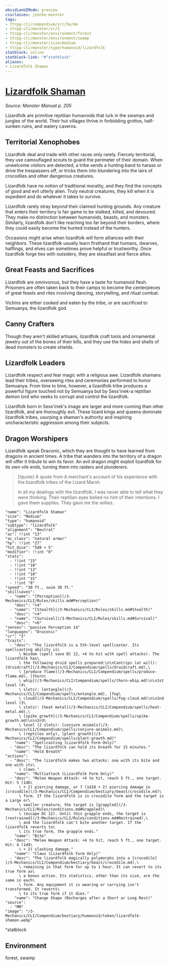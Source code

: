 ```yaml
---
obsidianUIMode: preview
cssclasses: json5e-monster
tags:
- ttrpg-cli/compendium/src/5e/mm
- ttrpg-cli/monster/cr/2
- ttrpg-cli/monster/environment/forest
- ttrpg-cli/monster/environment/swamp
- ttrpg-cli/monster/size/medium
- ttrpg-cli/monster/type/humanoid/lizardfolk
statblock: inline
statblock-link: "#^statblock"
aliases:
- Lizardfolk Shaman
---
```

# [Lizardfolk Shaman](3-Mechanics\CLI\Compendium\bestiary\humanoid/lizardfolk-shaman.md)
*Source: Monster Manual p. 205*  

Lizardfolk are primitive reptilian humanoids that lurk in the swamps and jungles of the world. Their hut villages thrive in forbidding grottos, half-sunken ruins, and watery caverns.

## Territorial Xenophobes

Lizardfolk deal and trade with other races only rarely. Fiercely territorial, they use camouflaged scouts to guard the perimeter of their domain. When unwelcome visitors are detected, a tribe sends a hunting band to harass or drive the trespassers off, or tricks them into blundering into the lairs of crocodiles and other dangerous creatures.

Lizardfolk have no notion of traditional morality, and they find the concepts of good and evil utterly alien. Truly neutral creatures, they kill when it is expedient and do whatever it takes to survive.

Lizardfolk rarely stray beyond their claimed hunting grounds. Any creature that enters their territory is fair game to be stalked, killed, and devoured. They make no distinction between humanoids, beasts, and monsters. Similarly, lizardfolk don't like reaching too far beyond their borders, where they could easily become the hunted instead of the hunters.

Occasions might arise when lizardfolk will form alliances with their neighbors. These lizardfolk usually learn firsthand that humans, dwarves, halflings, and elves can sometimes prove helpful or trustworthy. Once lizardfolk forge ties with outsiders, they are steadfast and fierce allies.

## Great Feasts and Sacrifices

Lizardfolk are omnivorous, but they have a taste for humanoid flesh. Prisoners are often taken back to their camps to become the centerpieces of great feasts and rites involving dancing, storytelling, and ritual combat.

Victims are either cooked and eaten by the tribe, or are sacrificed to Semuanya, the lizardfolk god.

## Canny Crafters

Though they aren't skilled artisans, lizardfolk craft tools and ornamental jewelry out of the bones of their kills, and they use the hides and shells of dead monsters to create shields.

## Lizardfolk Leaders

Lizardfolk respect and fear magic with a religious awe. Lizardfolk shamans lead their tribes, overseeing rites and ceremonies performed to honor Semuanya. From time to time, however, a lizardfolk tribe produces a powerful figure touched not by Semuanya but by Sess'inek-a reptilian demon lord who seeks to corrupt and control the lizardfolk.

Lizardfolk born in Sess'inek's image are larger and more cunning than other lizardfolk, and are thoroughly evil. These lizard kings and queens dominate lizardfolk tribes, usurping a shaman's authority and inspiring uncharacteristic aggression among their subjects.

## Dragon Worshipers

Lizardfolk speak Draconic, which they are thought to have learned from dragons in ancient times. A tribe that wanders into the territory of a dragon will offer it tribute to win its favor. An evil dragon might exploit lizardfolk for its own vile ends, turning them into raiders and plunderers.

> [!quote] A quote from A merchant's account of his experience with the lizardfolk tribes of the Lizard Marsh  
> 
> In all my dealings with the lizardfolk, I was never able to tell what they were thinking. Their reptilian eyes belied no hint of their intentions. I gave them supplies. They gave me the willies.


```statblock
"name": "Lizardfolk Shaman"
"size": "Medium"
"type": "humanoid"
"subtype": "lizardfolk"
"alignment": "Neutral"
"ac": !!int "13"
"ac_class": "natural armor"
"hp": !!int "27"
"hit_dice": "5d8 + 5"
"modifier": !!int "0"
"stats":
  - !!int "15"
  - !!int "10"
  - !!int "13"
  - !!int "10"
  - !!int "15"
  - !!int "8"
"speed": "30 ft., swim 30 ft."
"skillsaves":
  - "name": "[Perception](/3-Mechanics/CLI/Rules/skills.md#Perception)"
    "desc": "+4"
  - "name": "[Stealth](/3-Mechanics/CLI/Rules/skills.md#Stealth)"
    "desc": "+4"
  - "name": "[Survival](/3-Mechanics/CLI/Rules/skills.md#Survival)"
    "desc": "+6"
"senses": "passive Perception 14"
"languages": "Draconic"
"cr": "2"
"traits":
  - "desc": "The lizardfolk is a 5th-level spellcaster. Its spellcasting ability is\
      \ Wisdom (spell save DC 12, +4 to hit with spell attacks). The lizardfolk has\
      \ the following druid spells prepared:\n\nCantrips (at will): [druidcraft](/3-Mechanics/CLI/Compendium/spells/druidcraft.md),\
      \ [produce flame](/3-Mechanics/CLI/Compendium/spells/produce-flame.md), [thorn\
      \ whip](/3-Mechanics/CLI/Compendium/spells/thorn-whip.md)\n\n1st level (4\
      \ slots): [entangle](/3-Mechanics/CLI/Compendium/spells/entangle.md), [fog\
      \ cloud](/3-Mechanics/CLI/Compendium/spells/fog-cloud.md)\n\n2nd level (3\
      \ slots): [heat metal](/3-Mechanics/CLI/Compendium/spells/heat-metal.md),\
      \ [spike growth](/3-Mechanics/CLI/Compendium/spells/spike-growth.md)\n\n3rd\
      \ level (2 slots): [conjure animals](/3-Mechanics/CLI/Compendium/spells/conjure-animals.md)\
      \ (reptiles only), [plant growth](/3-Mechanics/CLI/Compendium/spells/plant-growth.md)"
    "name": "Spellcasting (Lizardfolk Form Only)"
  - "desc": "The lizardfolk can hold its breath for 15 minutes."
    "name": "Hold Breath"
"actions":
  - "desc": "The lizardfolk makes two attacks: one with its bite and one with its\
      \ claws."
    "name": "Multiattack (Lizardfolk Form Only)"
  - "desc": "Melee Weapon Attack: +4 to hit, reach 5 ft., one target. Hit: 5 (1d6\
      \ + 2) piercing damage, or 7 (1d10 + 2) piercing damage in [crocodile](/3-Mechanics/CLI/Compendium/bestiary/beast/crocodile.md)\
      \ form. If the lizardfolk is in crocodile form and the target is a Large or\
      \ smaller creature, the target is [grappled](/3-Mechanics/CLI/Rules/conditions.md#Grappled)\
      \ (escape DC 12). Until this grapple ends, the target is [restrained](/3-Mechanics/CLI/Rules/conditions.md#Restrained),\
      \ and the lizardfolk can't bite another target. If the lizardfolk reverts to\
      \ its true form, the grapple ends."
    "name": "Bite"
  - "desc": "Melee Weapon Attack: +4 to hit, reach 5 ft., one target. Hit: 4 (1d4\
      \ + 2) slashing damage."
    "name": "Claws (Lizardfolk Form Only)"
  - "desc": "The lizardfolk magically polymorphs into a [crocodile](/3-Mechanics/CLI/Compendium/bestiary/beast/crocodile.md),\
      \ remaining in that form for up to 1 hour. It can revert to its true form as\
      \ a bonus action. Its statistics, other than its size, are the same in each\
      \ form. Any equipment it is wearing or carrying isn't transformed. It reverts\
      \ to its true form if it dies."
    "name": "Change Shape (Recharges after a Short or Long Rest)"
"source":
  - "MM"
"image": "/3-Mechanics/CLI/Compendium/bestiary/humanoid/token/lizardfolk-shaman.webp"
```
^statblock

## Environment

forest, swamp
